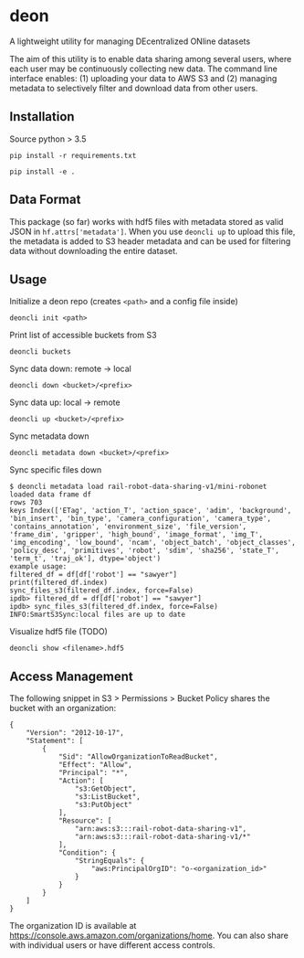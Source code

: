 # deon
A lightweight utility for managing DEcentralized ONline datasets

The aim of this utility is to enable data sharing among several users, where
each user may be continuously collecting new data. The command line interface
enables: (1) uploading your data to AWS S3 and (2) managing metadata to
selectively filter and download data from other users.

## Installation
Source python > 3.5

`pip install -r requirements.txt`

`pip install -e .`

## Data Format
This package (so far) works with hdf5 files with metadata stored as valid JSON
in `hf.attrs['metadata']`. When you use `deoncli up` to upload this file, the
metadata is added to S3 header metadata and can be used for filtering data
without downloading the entire dataset.

## Usage
Initialize a deon repo (creates `<path>` and a config file inside)

`deoncli init <path>`

Print list of accessible buckets from S3

`deoncli buckets`

Sync data down: remote -> local

`deoncli down <bucket>/<prefix>`

Sync data up: local -> remote

`deoncli up <bucket>/<prefix>`

Sync metadata down

`deoncli metadata down <bucket>/<prefix>`

Sync specific files down

```
$ deoncli metadata load rail-robot-data-sharing-v1/mini-robonet
loaded data frame df
rows 703
keys Index(['ETag', 'action_T', 'action_space', 'adim', 'background', 'bin_insert', 'bin_type', 'camera_configuration', 'camera_type', 'contains_annotation', 'environment_size', 'file_version', 'frame_dim', 'gripper', 'high_bound', 'image_format', 'img_T', 'img_encoding', 'low_bound', 'ncam', 'object_batch', 'object_classes', 'policy_desc', 'primitives', 'robot', 'sdim', 'sha256', 'state_T', 'term_t', 'traj_ok'], dtype='object')
example usage:
filtered_df = df[df['robot'] == "sawyer"]
print(filtered_df.index)
sync_files_s3(filtered_df.index, force=False)
ipdb> filtered_df = df[df['robot'] == "sawyer"]
ipdb> sync_files_s3(filtered_df.index, force=False)
INFO:SmartS3Sync:local files are up to date
```

Visualize hdf5 file (TODO)

`deoncli show <filename>.hdf5`

## Access Management

The following snippet in S3 > Permissions > Bucket Policy shares the bucket with an organization:

```
{
    "Version": "2012-10-17",
    "Statement": [
        {
            "Sid": "AllowOrganizationToReadBucket",
            "Effect": "Allow",
            "Principal": "*",
            "Action": [
                "s3:GetObject",
                "s3:ListBucket",
                "s3:PutObject"
            ],
            "Resource": [
                "arn:aws:s3:::rail-robot-data-sharing-v1",
                "arn:aws:s3:::rail-robot-data-sharing-v1/*"
            ],
            "Condition": {
                "StringEquals": {
                    "aws:PrincipalOrgID": "o-<organization_id>"
                }
            }
        }
    ]
}
```

The organization ID is available at https://console.aws.amazon.com/organizations/home. You can also share with individual users or have different access controls.
